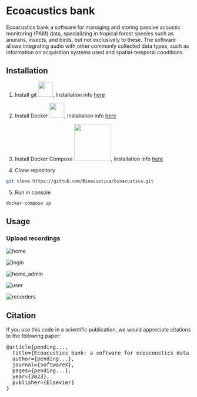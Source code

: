 
# Ecoacustics bank
Ecoacustics bank a software for managing and storing passive acoustic monitoring (PAM) data, specializing in tropical forest species such as anurans, insects, and birds, but not exclusively to these. The software allows integrating audio with other commonly collected data types, such as information on acquisition systems used and spatial-temporal conditions.


## Installation

1) Install git <img src="https://git-scm.com/images/logos/downloads/Git-Logo-1788C.png" width="40">, Installation info [here](https://git-scm.com/downloads)

2) Install Docker <img src="https://experenta.com/wp-content/uploads/2020/10/docker-icon.png" width="40">, Installation info [here](https://docs.docker.com/get-docker/)

3) Install Docker Compose <img src="https://miro.medium.com/max/900/1*CDkilA3HlFh4JUjPPkxh5A.png" width="100">, Installation info [here](https://docs.docker.com/compose/install/)

4) Clone repository
```bash 
git clone https://github.com/Bioacustica/bioacustica.git
```

5) Run in console
```bash 
docker-compose up
```
## Usage

### Upload recordings

![home](https://github.com/Bioacustica/Ecoacustic_bank/assets/70040642/8e37bdb9-2406-49db-a64c-88470a6137b8)

![login](https://github.com/Bioacustica/Ecoacustic_bank/assets/70040642/8d7c7d72-096e-452e-a121-9e78a11459ed)

![home_admin](https://github.com/Bioacustica/Ecoacustic_bank/assets/70040642/99a1e134-9133-440f-a229-00031b63e274)

![user](https://github.com/Bioacustica/Ecoacustic_bank/assets/70040642/bb853a54-73f4-4630-bcf4-9c1d22b18bd4)

![recorders](https://github.com/Bioacustica/Ecoacustic_bank/assets/70040642/efe40f9e-6cf1-4384-bc8e-058af3919d5e)



## Citation
If you use this code in a scientific publication, we would appreciate citations to the following paper:

<pre>
@article{pending...,
  title={Ecoacustics bank: a software for ecoacoustics data management},
  author={pending...},
  journal={SoftwareX},
  pages={pending...},
  year={2023},
  publisher={Elsevier}
}
</pre>
